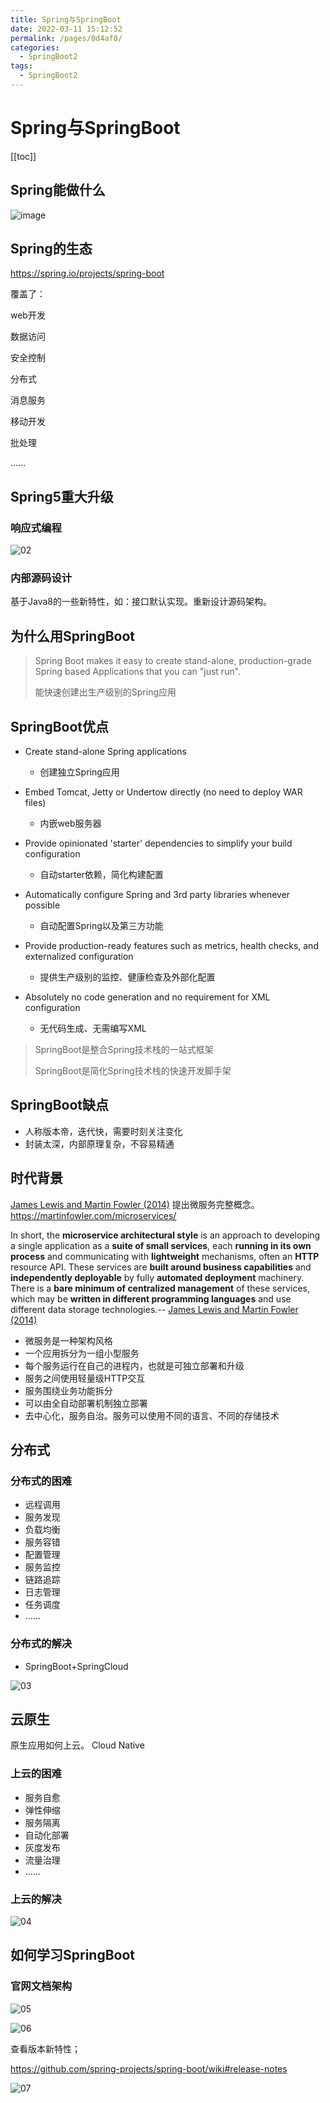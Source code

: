 ```yaml
---
title: Spring与SpringBoot
date: 2022-03-11 15:12:52
permalink: /pages/0d4af0/
categories:
  - SpringBoot2
tags:
  - SpringBoot2
---
```

# **Spring与SpringBoot**

[[toc]]

## Spring能做什么

![image](https://cdn.jsdelivr.net/gh/xustudyxu/image-hosting@master/studynotes/SpringBoot2/images/06/image.25x5nu44ym68.webp)

## Spring的生态

https://spring.io/projects/spring-boot

覆盖了：

web开发

数据访问

安全控制

分布式

消息服务

移动开发

批处理

......

## Spring5重大升级

### 响应式编程

![02](https://cdn.jsdelivr.net/gh/xustudyxu/image-hosting@master/studynotes/SpringBoot2/images/Spring_SpringBoot2/02.png)

### 内部源码设计

基于Java8的一些新特性，如：接口默认实现。重新设计源码架构。

## 为什么用SpringBoot

> Spring Boot makes it easy to create stand-alone, production-grade Spring based Applications that you can "just run".
>
> 能快速创建出生产级别的Spring应用

## SpringBoot优点

- Create stand-alone Spring applications
  - 创建独立Spring应用

- Embed Tomcat, Jetty or Undertow directly (no need to deploy WAR files)
  - 内嵌web服务器

- Provide opinionated 'starter' dependencies to simplify your build configuration

  - 自动starter依赖，简化构建配置

- Automatically configure Spring and 3rd party libraries whenever possible

  - 自动配置Spring以及第三方功能

- Provide production-ready features such as metrics, health checks, and externalized configuration

  - 提供生产级别的监控、健康检查及外部化配置

- Absolutely no code generation and no requirement for XML configuration

  - 无代码生成、无需编写XML

> SpringBoot是整合Spring技术栈的一站式框架
>
> SpringBoot是简化Spring技术栈的快速开发脚手架

## SpringBoot缺点

- 人称版本帝，迭代快，需要时刻关注变化
- 封装太深，内部原理复杂，不容易精通

## 时代背景

[James Lewis and Martin Fowler (2014)](https://martinfowler.com/articles/microservices.html)  提出微服务完整概念。https://martinfowler.com/microservices/

In short, the **microservice architectural style** is an approach to developing a single application as a **suite of small services**, each **running in its own process** and communicating with **lightweight** mechanisms, often an **HTTP** resource API. These services are **built around business capabilities** and **independently deployable** by fully **automated deployment** machinery. There is a **bare minimum of centralized management** of these services, which may be **written in different programming languages** and use different data storage technologies.-- [James Lewis and Martin Fowler (2014)](https://martinfowler.com/articles/microservices.html)

- 微服务是一种架构风格
- 一个应用拆分为一组小型服务
- 每个服务运行在自己的进程内，也就是可独立部署和升级
- 服务之间使用轻量级HTTP交互
- 服务围绕业务功能拆分
- 可以由全自动部署机制独立部署
- 去中心化，服务自治。服务可以使用不同的语言、不同的存储技术

## 分布式

### 分布式的困难

- 远程调用
- 服务发现
- 负载均衡
- 服务容错
- 配置管理
- 服务监控
- 链路追踪
- 日志管理
- 任务调度
- ......

### 分布式的解决

+ SpringBoot+SpringCloud

![03](https://cdn.jsdelivr.net/gh/xustudyxu/image-hosting@master/studynotes/SpringBoot2/images/Spring_SpringBoot2/03.png)

## 云原生

原生应用如何上云。 Cloud Native

### 上云的困难

- 服务自愈
- 弹性伸缩
- 服务隔离
- 自动化部署
- 灰度发布
- 流量治理
- ......

### 上云的解决

![04](https://cdn.jsdelivr.net/gh/xustudyxu/image-hosting@master/studynotes/SpringBoot2/images/Spring_SpringBoot2/04.png)

## 如何学习SpringBoot

### 官网文档架构

![05](https://cdn.jsdelivr.net/gh/xustudyxu/image-hosting@master/studynotes/SpringBoot2/images/Spring_SpringBoot2/05.png)

![06](https://cdn.jsdelivr.net/gh/xustudyxu/image-hosting@master/studynotes/SpringBoot2/images/Spring_SpringBoot2/06.png)

查看版本新特性；

https://github.com/spring-projects/spring-boot/wiki#release-notes

![07](https://cdn.jsdelivr.net/gh/xustudyxu/image-hosting@master/studynotes/SpringBoot2/images/Spring_SpringBoot2/07.png)

